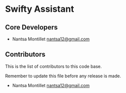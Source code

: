 # Swifty Assistant

## Core Developers

* Nantsa Montillet nantsa12@gmail.com

## Contributors

This is the list of contributors to this code base.

Remember to update this file before any release is made.

* Nantsa Montillet nantsa12@gmail.com

